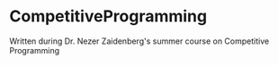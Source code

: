 # CompetitiveProgramming
Written during Dr. Nezer Zaidenberg's summer course on Competitive Programming
